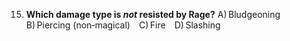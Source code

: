 15. **Which damage type is *not* resisted by Rage?**
    A) Bludgeoning B) Piercing (non‑magical) C) Fire D) Slashing
